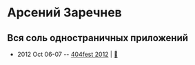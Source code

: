 # Арсений Заречнев

## Вся соль одностраничных приложений
- 2012 Oct 06-07 -- [404fest 2012](https://youtu.be/Ag08WvgvjnU)  | [:notebook:](https://www.slideshare.net/evindor/ss-14781328)  
